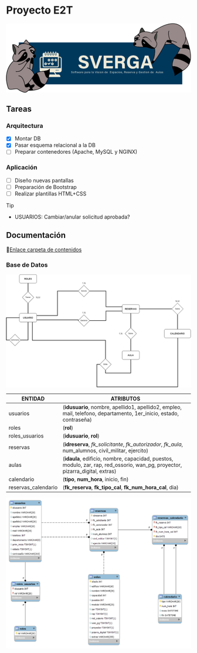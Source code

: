 # Proyecto E2T
![SVERGA](https://github.com/CIS-TIC/Proyecto/blob/main/Recursos/pedrosverga.png)
## Tareas
### Arquitectura
- [X] Montar DB
- [X] Pasar esquema relacional a la DB
- [ ] Preparar contenedores (Apache, MySQL y NGINX)
### Aplicación
- [ ] Diseño nuevas pantallas
- [ ] Preparación de Bootstrap
- [ ] Realizar plantillas HTML+CSS

>[!TIP]
>+ USUARIOS: Cambiar/anular solicitud aprobada?
## Documentación
:link:[Enlace carpeta de contenidos](https://1drv.ms/f/s!Aixurhs-zJm9bmkndDmPo6mAk1Q?e=WchtPc)
### Base de Datos
![Esquema DB](https://github.com/CIS-TIC/Proyecto/blob/main/Recursos/E-R%20SVERGA.png)

| ENTIDAD | ATRIBUTOS |
| --- | --- |
| usuarios | (**idusuario**, nombre, apellido1, apellido2, empleo, mail, telefono, departamento, 1er_inicio, estado, contraseña) |
| roles | (**rol**) |
| roles_usuarios | (**idusuario**, **rol**) |
| reservas | (**idreserva**, *fk_solicitante*, *fk_autorizador*, *fk_aula*, num_alumnos, civil_militar, ejercito) |
| aulas | (**idaula**, edificio, nombre, capacidad, puestos, modulo, zar, rap, red_ossorio, wan_pg, proyector, pizarra_digital, extras) |
| calendario | (**tipo**, **num_hora**, inicio, fin) |
| reservas_calendario | (**fk_reserva**, **fk_tipo_cal**, **fk_num_hora_cal**, dia) |

![Diseño final DB](https://github.com/CIS-TIC/Proyecto/blob/main/Recursos/Relacional%20SVERGA.PNG)


